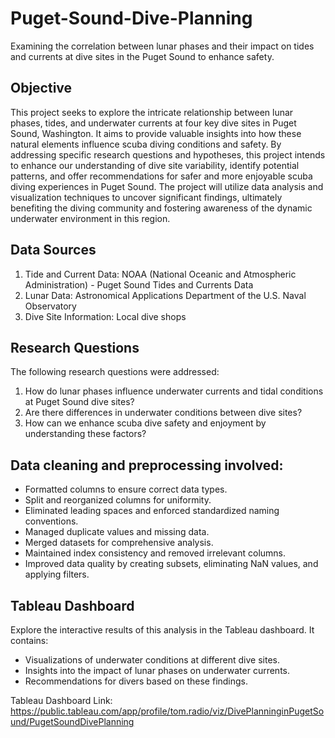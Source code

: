 # Puget-Sound-Dive-Planning
Examining the correlation between lunar phases and their impact on tides and currents at dive sites in the Puget Sound to enhance safety.
## Objective

This project seeks to explore the intricate relationship between lunar phases, tides, and underwater currents at four key dive sites in Puget Sound, Washington. It aims to provide valuable insights into how these natural elements influence scuba diving conditions and safety. By addressing specific research questions and hypotheses, this project intends to enhance our understanding of dive site variability, identify potential patterns, and offer recommendations for safer and more enjoyable scuba diving experiences in Puget Sound. The project will utilize data analysis and visualization techniques to uncover significant findings, ultimately benefiting the diving community and fostering awareness of the dynamic underwater environment in this region.

## Data Sources

1. Tide and Current Data: NOAA (National Oceanic and Atmospheric Administration) - Puget Sound Tides and Currents Data
2. Lunar Data: Astronomical Applications Department of the U.S. Naval Observatory
3. Dive Site Information: Local dive shops

## Research Questions

The following research questions were addressed:

1. How do lunar phases influence underwater currents and tidal conditions at Puget Sound dive sites?
2. Are there differences in underwater conditions between dive sites?
3. How can we enhance scuba dive safety and enjoyment by understanding these factors?

## Data cleaning and preprocessing involved:

- Formatted columns to ensure correct data types.
- Split and reorganized columns for uniformity.
- Eliminated leading spaces and enforced standardized naming conventions.
- Managed duplicate values and missing data.
- Merged datasets for comprehensive analysis.
- Maintained index consistency and removed irrelevant columns.
- Improved data quality by creating subsets, eliminating NaN values, and applying filters.

## Tableau Dashboard

Explore the interactive results of this analysis in the Tableau dashboard. It contains:

- Visualizations of underwater conditions at different dive sites.
- Insights into the impact of lunar phases on underwater currents.
- Recommendations for divers based on these findings.

Tableau Dashboard Link: https://public.tableau.com/app/profile/tom.radio/viz/DivePlanninginPugetSound/PugetSoundDivePlanning
